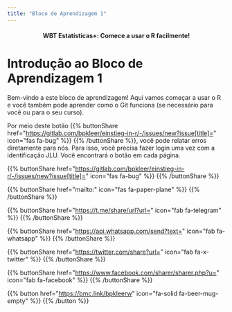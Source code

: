 ```yaml
---
title: "Bloco de Aprendizagem 1"
---
```


<h4><center>WBT Estatísticas+: Comece a usar o R facilmente!</center></h4> 

# Introdução ao Bloco de Aprendizagem 1

Bem-vindo a este bloco de aprendizagem! Aqui vamos começar a usar o R e você também pode aprender como o Git funciona (se necessário para você ou para o seu curso).

Por meio deste botão {{% buttonShare href="https://gitlab.com/bpkleer/einstieg-in-r/-/issues/new?issue[title]=" icon="fas fa-bug" %}} {{% /buttonShare %}}, você pode relatar erros diretamente para nós. Para isso, você precisa fazer login uma vez com a identificação JLU. Você encontrará o botão em cada página.


{{% buttonShare href="https://gitlab.com/bpkleer/einstieg-in-r/-/issues/new?issue[title]=" icon="fas fa-bug" %}} {{% /buttonShare %}} 

{{% buttonShare href="mailto:" icon="fas fa-paper-plane" %}} {{% /buttonShare %}}

{{% buttonShare href="https://t.me/share/url?url=" icon="fab fa-telegram" %}} {{% /buttonShare %}}

{{% buttonShare href="https://api.whatsapp.com/send?text=" icon="fab fa-whatsapp" %}} {{% /buttonShare %}}

{{% buttonShare href="https://twitter.com/share?url=" icon="fab fa-x-twitter" %}} {{% /buttonShare %}}

{{% buttonShare href="https://www.facebook.com/sharer/sharer.php?u=" icon="fab fa-facebook" %}} {{% /buttonShare %}}

{{% button href="https://bmc.link/bpkleerw" icon="fa-solid fa-beer-mug-empty" %}} {{% /button %}}
